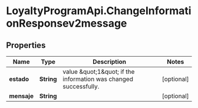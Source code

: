 # LoyaltyProgramApi.ChangeInformationResponsev2message

## Properties
Name | Type | Description | Notes
------------ | ------------- | ------------- | -------------
**estado** | **String** | value \&quot;1\&quot; if the information was changed successfully. | [optional] 
**mensaje** | **String** |  | [optional] 


